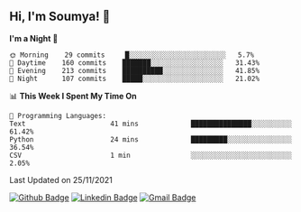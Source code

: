 ## Hi, I'm Soumya! 👋

<!--START_SECTION:waka-->
**I'm a Night 🦉** 

```text
🌞 Morning    29 commits     █░░░░░░░░░░░░░░░░░░░░░░░░   5.7% 
🌆 Daytime    160 commits    ███████░░░░░░░░░░░░░░░░░░   31.43% 
🌃 Evening    213 commits    ██████████░░░░░░░░░░░░░░░   41.85% 
🌙 Night      107 commits    █████░░░░░░░░░░░░░░░░░░░░   21.02%

```


📊 **This Week I Spent My Time On** 

```text
💬 Programming Languages: 
Text                     41 mins             ███████████████░░░░░░░░░░   61.42% 
Python                   24 mins             █████████░░░░░░░░░░░░░░░░   36.54% 
CSV                      1 min               ░░░░░░░░░░░░░░░░░░░░░░░░░   2.05%

```


 Last Updated on 25/11/2021
<!--END_SECTION:waka-->

[![Github Badge](https://img.shields.io/badge/-rubyruins-grey?style=for-the-badge&logo=github&logoColor=white&link=https://github.com/rubyruins/)](https://www.github.com/rubyruins/) 
[![Linkedin Badge](https://img.shields.io/badge/-Soumya%20Parekh-0072b1?style=for-the-badge&logo=Linkedin&logoColor=white&link=https://www.linkedin.com/in/Soumya-Parekh/)](https://www.linkedin.com/in/Soumya-Parekh/) 
[![Gmail Badge](https://img.shields.io/badge/-soumya.parekh@somaiya.edu-c14438?style=for-the-badge&logo=Gmail&logoColor=white&link=mailto:soumya.parekh@somaiya.edu)](mailto:soumya.parekh@somaiya.edu) 

